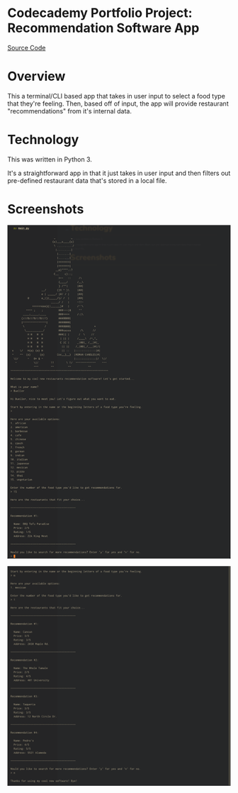 # Codecademy Portfolio Project: Recommendation Software App 

[Source Code](https://github.com/gflujan/recommendation-software-app)

# Overview 

This a terminal/CLI based app that takes in user input to select a food type that they're feeling. Then, based off of input, the app will provide restaurant "recommendations" from it's internal data. 

# Technology 

This was written in Python 3. 

It's a straightforward app in that it just takes in user input and then filters out pre-defined restaurant data that's stored in a local file. 

# Screenshots 

![recommendations-01](./recommendations-01.png)

![recommendations-02](./recommendations-02.png)